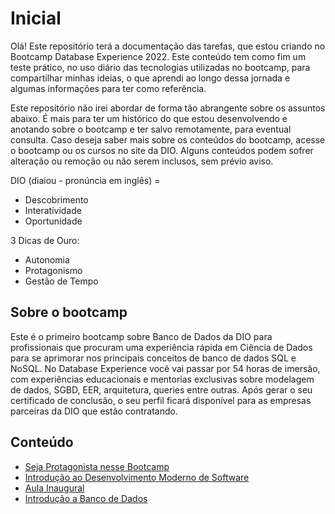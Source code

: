 # Inicial

Olá! Este repositório terá a documentação das tarefas, que estou criando no Bootcamp Database Experience 2022. Este conteúdo tem como fim um teste prático, no uso diário das tecnologias utilizadas no bootcamp, para compartilhar minhas ideias, o que aprendi ao longo dessa jornada e algumas informações para ter como referência. 

Este repositório não irei abordar de forma tão abrangente sobre os assuntos abaixo. É mais para ter um histórico do que estou desenvolvendo e anotando sobre o bootcamp e ter salvo remotamente, para eventual consulta. Caso deseja saber mais sobre os conteúdos do bootcamp, acesse o bootcamp ou os cursos no site da DIO. Alguns conteúdos podem sofrer alteração ou remoção ou não serem inclusos, sem prévio aviso. 

DIO (diaiou - pronúncia em inglês) = 

* Descobrimento
* Interatividade
* Oportunidade

3 Dicas de Ouro: 

* Autonomia
* Protagonismo
* Gestão de Tempo

## Sobre o bootcamp

Este é o primeiro bootcamp sobre Banco de Dados da DIO para profissionais que procuram uma experiência rápida em Ciência de Dados para se aprimorar nos principais conceitos de banco de dados SQL e NoSQL. No Database Experience você vai passar por 54 horas de imersão, com experiências educacionais e mentorias exclusivas sobre modelagem de dados, SGBD, EER, arquitetura, queries entre outras. Após gerar o seu certificado de conclusão, o seu perfil ficará disponível para as empresas parceiras da DIO que estão contratando.

## Conteúdo

* [Seja Protagonista nesse Bootcamp](Seja%20Protagonista%20nesse%20Bootcamp/)
* [Introdução ao Desenvolvimento Moderno de Software](Introdução%20ao%20Desenvolvimento%20Moderno%20de%20Software/)
* [Aula Inaugural](Aula%20Inaugural/)
* [Introdução a Banco de Dados](Introdução%20a%20Banco%20de%20Dados/)

